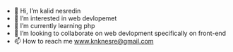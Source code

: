 - 👋 Hi, I’m kalid nesredin
- 👀 I’m interested in web devlopemet
- 🌱 I’m currently learning php 
- 💞️ I’m looking to collaborate on web devlopment specifically on front-end
- 📫 How to reach me www.knknesre@gmail.com

<!---
kalidnesredin/kalidnesredin is a ✨ special ✨ repository because its `README.md` (this file) appears on your GitHub profile.
You can click the Preview link to take a look at your changes.
--->
